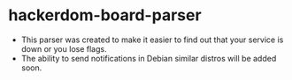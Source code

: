 # hackerdom-board-parser
* This parser was created to make it easier to find out that your service is down or you lose flags.
* The ability to send notifications in Debian similar distros will be added soon.
